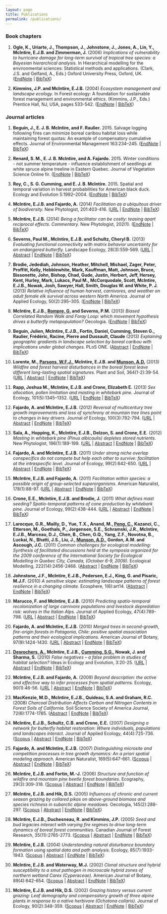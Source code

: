 ```yaml
---
layout: page
title: Publications
permalink: /publications/
---
```


### Book chapters

1. **Ogle, K., Uriarte, J., Thompson, J., Johnstone, J., Jones, A., Lin, Y., McIntire, E.J.B. and Zimmerman, J.** (2006) *Implications of vulnerability to hurricane damage for long-term survival	of tropical tree species: a Bayesian hierarchical analysis.* In Hierarchical modelling for the environmental sciences: Statistical	methods and applications. (Clark, J.S. and Gelfand, A., Eds.) Oxford University Press, Oxford, UK. ([EndNote](http://www.cef-cfr.ca/index.php?n=Membres.EliotMcIntire?action=bibentry&bibfile=EliotMcIntirePub&bibref=OgleUriarteThompsonEtAl2006&format=endnote) | [BibTeX](http://www.cef-cfr.ca/index.php?n=Membres.EliotMcIntire?action=bibentry&bibfile=EliotMcIntirePub&bibref=OgleUriarteThompsonEtAl2006&format=bibtex))

1. **Kimmins, J.P. and McIntire, E.J.B.** (2004) *Ecosystem management and landscape ecology.* In Forest ecology: A foundation for sustainable forest management and	environmental ethics. (Kimmins, J.P., Eds.) Prentice Hall, NJ, USA, pages 533-542. ([EndNote](http://www.cef-cfr.ca/index.php?n=Membres.EliotMcIntire?action=bibentry&bibfile=EliotMcIntirePub&bibref=KimminsMcIntire2004&format=endnote) | [BibTeX](http://www.cef-cfr.ca/index.php?n=Membres.EliotMcIntire?action=bibentry&bibfile=EliotMcIntirePub&bibref=KimminsMcIntire2004&format=bibtex))

### Journal articles

1. **Beguin, J., E. J. B. McIntire, and F. Raulier.** 2015. Salvage logging following fires can minimize boreal caribou habitat loss while maintaining forest quotas: An example of compensatory cumulative effects. Journal of Environmental Management 163:234–245. ([EndNote](http://www.cef-cfr.ca/index.php?n=Membres.EliotMcIntire?action=bibentry&bibfile=EliotMcIntirePub&bibref=beguin_2015&format=endnote) | [BibTeX](http://www.cef-cfr.ca/index.php?n=Membres.EliotMcIntire?action=bibentry&bibfile=EliotMcIntirePub&bibref=beguin_2015&format=bibtex))

1. **Renard, S. M., E. J. B. McIntire, and A. Fajardo.** 2015. Winter conditions - not summer temperature - influence establishment of seedlings at white spruce alpine treeline in Eastern Quebec. Journal of Vegetation Science Online fir. ([EndNote](http://www.cef-cfr.ca/index.php?n=Membres.EliotMcIntire?action=bibentry&bibfile=EliotMcIntirePub&bibref=renard_2015&format=endnote) | [BibTeX](http://www.cef-cfr.ca/index.php?n=Membres.EliotMcIntire?action=bibentry&bibfile=EliotMcIntirePub&bibref=renard_2015&format=bibtex))

1. **Roy, C., S. G. Cumming, and E. J. B. McIntire.** 2015. Spatial and temporal variation in harvest probabilities for American black duck. Ecology and Evolution 5:1992–2004. ([EndNote](http://www.cef-cfr.ca/index.php?n=Membres.EliotMcIntire?action=bibentry&bibfile=EliotMcIntirePub&bibref=roy_2015&format=endnote) | [BibTeX](http://www.cef-cfr.ca/index.php?n=Membres.EliotMcIntire?action=bibentry&bibfile=EliotMcIntirePub&bibref=roy_2015&format=bibtex))

1. **McIntire, E.J.B. and Fajardo, A.** (2014) *Facilitation as a ubiquitous driver of biodiversity.* New Phytologist, 201:403-416. (<a target='_blank'  class='urllink' href='http://onlinelibrary.wiley.com/doi/10.1111/nph.12478/abstract' rel='nofollow'>URL</a> | <a class='urllink' href='http://www.cef-cfr.ca/index.php?n=Membres.EliotMcIntire?action=bibentry&bibfile=EliotMcIntirePub&bibref=mcintire_facilitation_2014&format=endnote' rel='nofollow'>EndNote</a> | <a class='urllink' href='http://www.cef-cfr.ca/index.php?n=Membres.EliotMcIntire?action=bibentry&bibfile=EliotMcIntirePub&bibref=mcintire_facilitation_2014&format=bibtex' rel='nofollow'>BibTeX</a>)

1. **McIntire, E.J.B.** (2014) *Being a facilitator can be costly: teasing apart reciprocal effects. Commentary.* New Phytologist, 202(1). (<a class='urllink' href='http://www.cef-cfr.ca/index.php?n=Membres.EliotMcIntire?action=bibentry&bibfile=EliotMcIntirePub&bibref=mcintire_being_2014&format=endnote' rel='nofollow'>EndNote</a> | <a class='urllink' href='http://www.cef-cfr.ca/index.php?n=Membres.EliotMcIntire?action=bibentry&bibfile=EliotMcIntirePub&bibref=mcintire_being_2014&format=bibtex' rel='nofollow'>BibTeX</a>)

1. **Severns, Paul M., McIntire, E.J.B. and Schultz, Cheryl B.** (2013) *Evaluating functional connectivity with matrix behavior uncertainty for an endangered butterfly.* Landscape Ecology, 28(3):559-569. (<a target='_blank'  class='urllink' href='http://link.springer.com/article/10.1007/s10980-013-9860-6' rel='nofollow'>URL</a> | <a class='urllink' href='http://www.cef-cfr.ca/index.php?n=Membres.EliotMcIntire?action=bibentry&bibfile=EliotMcIntirePub&bibref=severns_evaluating_2013' rel='nofollow'>Abstract</a> | <a class='urllink' href='http://www.cef-cfr.ca/index.php?n=Membres.EliotMcIntire?action=bibentry&bibfile=EliotMcIntirePub&bibref=severns_evaluating_2013&format=endnote' rel='nofollow'>EndNote</a> | <a class='urllink' href='http://www.cef-cfr.ca/index.php?n=Membres.EliotMcIntire?action=bibentry&bibfile=EliotMcIntirePub&bibref=severns_evaluating_2013&format=bibtex' rel='nofollow'>BibTeX</a>)

1. **Brodie, Jedediah, Johnson, Heather, Mitchell, Michael, Zager, Peter, Proffitt, Kelly, Hebblewhite, Mark, Kauffman, Matt, Johnson, Bruce, Bissonette, John, Bishop, Chad, Gude, Justin, Herbert, Jeff, Hersey, Kent, Hurley, Mark, Lukacs, Paul M., McCorquodale, Scott, McIntire, E.J.B., Nowak, Josh, Sawyer, Hall, Smith, Douglas W. and White, P. J.** (2013) *Relative influence of human harvest, carnivores, and weather on adult	female elk survival across western North America.* Journal of Applied Ecology, 50(2):295–305. (<a class='urllink' href='http://www.cef-cfr.ca/index.php?n=Membres.EliotMcIntire?action=bibentry&bibfile=EliotMcIntirePub&bibref=BrodieJohnsonMitchellEtAl2013&format=endnote' rel='nofollow'>EndNote</a> | <a class='urllink' href='http://www.cef-cfr.ca/index.php?n=Membres.EliotMcIntire?action=bibentry&bibfile=EliotMcIntirePub&bibref=BrodieJohnsonMitchellEtAl2013&format=bibtex' rel='nofollow'>BibTeX</a>)

1. **McIntire, E.J.B., <a class='wikilink' href='http://www.cef-cfr.ca/index.php?n=Membres.GhislainRompre'>Rompre, G.</a> and Severns, P.M.** (2013) *Biased Correlated Random Walk and Foray Loop: which movement hypothesis drives a butterfly metapopulation?* Oecologia. (<a class='urllink' href='http://www.cef-cfr.ca/index.php?n=Membres.EliotMcIntire?action=bibentry&bibfile=EliotMcIntirePub&bibref=McIntireRompreDelzon2012&format=endnote' rel='nofollow'>EndNote</a> | <a class='urllink' href='http://www.cef-cfr.ca/index.php?n=Membres.EliotMcIntire?action=bibentry&bibfile=EliotMcIntirePub&bibref=McIntireRompreDelzon2012&format=bibtex' rel='nofollow'>BibTeX</a>)

1. **Beguin, Julien, McIntire, E.J.B., Fortin, Daniel, Cumming, Steven G., Raulier, Frédéric, Racine, Pierre and Dussault, Claude** (2013) *Explaining geographic gradients in landscape selection by boreal caribou with implications under global changes.* PLoS ONE. (<a class='urllink' href='http://www.cef-cfr.ca/index.php?n=Membres.EliotMcIntire?action=bibentry&bibfile=EliotMcIntirePub&bibref=beguin_explaining_2013' rel='nofollow'>Abstract</a> | <a class='urllink' href='http://www.cef-cfr.ca/index.php?n=Membres.EliotMcIntire?action=bibentry&bibfile=EliotMcIntirePub&bibref=beguin_explaining_2013&format=endnote' rel='nofollow'>EndNote</a> | <a class='urllink' href='http://www.cef-cfr.ca/index.php?n=Membres.EliotMcIntire?action=bibentry&bibfile=EliotMcIntirePub&bibref=beguin_explaining_2013&format=bibtex' rel='nofollow'>BibTeX</a>)

1. **Lorente, M., <a class='wikilink' href='http://www.cef-cfr.ca/index.php?n=Membres.WilliamParsons'>Parsons, W.F.J.</a>, McIntire, E.J.B. and <a class='wikilink' href='http://www.cef-cfr.ca/index.php?n=Membres.AlisonMunson'>Munson, A.D.</a>** (2013) *Wildfire and forest harvest disturbances in the boreal forest leave	different long-lasting spatial signatures.* Plant and Soil, 364(1-2):39-54. (<a target='_blank'  class='urllink' href='http://dx.doi.org/10.1007/s11104-012-1331-3' rel='nofollow'>URL</a> | <a class='urllink' href='http://www.cef-cfr.ca/index.php?n=Membres.EliotMcIntire?action=bibentry&bibfile=%20AlisonMunsonPub&bibref=LorenteParsonsMcIntireEtAl2013' rel='nofollow'>Abstract</a> | <a class='urllink' href='http://www.cef-cfr.ca/index.php?n=Membres.EliotMcIntire?action=bibentry&bibfile=%20AlisonMunsonPub&bibref=LorenteParsonsMcIntireEtAl2013&format=endnote' rel='nofollow'>EndNote</a> | <a class='urllink' href='http://www.cef-cfr.ca/index.php?n=Membres.EliotMcIntire?action=bibentry&bibfile=%20AlisonMunsonPub&bibref=LorenteParsonsMcIntireEtAl2013&format=bibtex' rel='nofollow'>BibTeX</a>)

1. **Rapp, Joshua M., McIntire, E.J.B. and Crone, Elizabeth E.** (2013) *Sex allocation, pollen limitation and masting in whitebark pine.* Journal of Ecology, 101(5):1345–1352. (<a target='_blank'  class='urllink' href='http://onlinelibrary.wiley.com/doi/10.1111/1365-2745.12115/full' rel='nofollow'>URL</a> | <a class='urllink' href='http://www.cef-cfr.ca/index.php?n=Membres.EliotMcIntire?action=bibentry&bibfile=EliotMcIntirePub&bibref=rapp_sex_2013&format=endnote' rel='nofollow'>EndNote</a> | <a class='urllink' href='http://www.cef-cfr.ca/index.php?n=Membres.EliotMcIntire?action=bibentry&bibfile=EliotMcIntirePub&bibref=rapp_sex_2013&format=bibtex' rel='nofollow'>BibTeX</a>)

1. **Fajardo, A. and McIntire, E.J.B.** (2012) *Reversal of multicentury tree growth improvements and loss of synchrony	at mountain tree lines point to changes in key drivers.* Journal of Ecology, 100(3):782-794. (<a target='_blank'  class='urllink' href='http://onlinelibrary.wiley.com/doi/10.1111/j.1365-2745.2012.01955.x/full' rel='nofollow'>URL</a> | <a class='urllink' href='http://www.cef-cfr.ca/index.php?n=Membres.EliotMcIntire?action=bibentry&bibfile=EliotMcIntirePub&bibref=FajardoMcIntire2012' rel='nofollow'>Abstract</a> | <a class='urllink' href='http://www.cef-cfr.ca/index.php?n=Membres.EliotMcIntire?action=bibentry&bibfile=EliotMcIntirePub&bibref=FajardoMcIntire2012&format=endnote' rel='nofollow'>EndNote</a> | <a class='urllink' href='http://www.cef-cfr.ca/index.php?n=Membres.EliotMcIntire?action=bibentry&bibfile=EliotMcIntirePub&bibref=FajardoMcIntire2012&format=bibtex' rel='nofollow'>BibTeX</a>)

1. **Sala, A., Hopping, K., McIntire, E.J.B., Delzon, S. and Crone, E.E.** (2012) *Masting in whitebark pine (Pinus albicaulis) depletes stored nutrients.* New Phytologist, 196(1):189-199. (<a target='_blank'  class='urllink' href='http://dx.doi.org/10.1111/j.1469-8137.2012.04257.x' rel='nofollow'>URL</a> | <a class='urllink' href='http://www.cef-cfr.ca/index.php?n=Membres.EliotMcIntire?action=bibentry&bibfile=EliotMcIntirePub&bibref=SalaHoppingMcIntireEtAl2012' rel='nofollow'>Abstract</a> | <a class='urllink' href='http://www.cef-cfr.ca/index.php?n=Membres.EliotMcIntire?action=bibentry&bibfile=EliotMcIntirePub&bibref=SalaHoppingMcIntireEtAl2012&format=endnote' rel='nofollow'>EndNote</a> | <a class='urllink' href='http://www.cef-cfr.ca/index.php?n=Membres.EliotMcIntire?action=bibentry&bibfile=EliotMcIntirePub&bibref=SalaHoppingMcIntireEtAl2012&format=bibtex' rel='nofollow'>BibTeX</a>)

1. **Fajardo, A. and McIntire, E.J.B.** (2011) *Under strong niche overlap conspecifics do not compete but help each	other to survive: facilitation at the intraspecific level.* Journal of Ecology, 99(2):642-650. (<a target='_blank'  class='urllink' href='http://dx.doi.org/10.1111/j.1365-2745.2010.01771.x' rel='nofollow'>URL</a> | <a class='urllink' href='http://www.cef-cfr.ca/index.php?n=Membres.EliotMcIntire?action=bibentry&bibfile=EliotMcIntirePub&bibref=FajardoMcIntire2011' rel='nofollow'>Abstract</a> | <a class='urllink' href='http://www.cef-cfr.ca/index.php?n=Membres.EliotMcIntire?action=bibentry&bibfile=EliotMcIntirePub&bibref=FajardoMcIntire2011&format=endnote' rel='nofollow'>EndNote</a> | <a class='urllink' href='http://www.cef-cfr.ca/index.php?n=Membres.EliotMcIntire?action=bibentry&bibfile=EliotMcIntirePub&bibref=FajardoMcIntire2011&format=bibtex' rel='nofollow'>BibTeX</a>)

1. **McIntire, E.J.B. and Fajardo, A.** (2011) *Facilitation within species: a possible origin of group-selected	superorganisms.* American Naturalist, 178(1):88-97. (<a target='_blank'  class='urllink' href='http://www.jstor.org/stable/10.1086/660286' rel='nofollow'>URL</a> | <a class='urllink' href='http://www.cef-cfr.ca/index.php?n=Membres.EliotMcIntire?action=bibentry&bibfile=EliotMcIntirePub&bibref=McIntireFajardo2011' rel='nofollow'>Abstract</a> | <a class='urllink' href='http://www.cef-cfr.ca/index.php?n=Membres.EliotMcIntire?action=bibentry&bibfile=EliotMcIntirePub&bibref=McIntireFajardo2011&format=endnote' rel='nofollow'>EndNote</a> | <a class='urllink' href='http://www.cef-cfr.ca/index.php?n=Membres.EliotMcIntire?action=bibentry&bibfile=EliotMcIntirePub&bibref=McIntireFajardo2011&format=bibtex' rel='nofollow'>BibTeX</a>)

1. **Crone, E.E., McIntire, E.J.B. and Brodie, J.** (2011) *What defines mast seeding? Spatio-temporal patterns of cone production	by whitebark pine.* Journal of Ecology, 99(2):438-444. (<a target='_blank'  class='urllink' href='http://dx.doi.org/10.1111/j.1365-2745.2010.01790.x' rel='nofollow'>URL</a> | <a class='urllink' href='http://www.cef-cfr.ca/index.php?n=Membres.EliotMcIntire?action=bibentry&bibfile=EliotMcIntirePub&bibref=CroneMcIntireBrodie2011' rel='nofollow'>Abstract</a> | <a class='urllink' href='http://www.cef-cfr.ca/index.php?n=Membres.EliotMcIntire?action=bibentry&bibfile=EliotMcIntirePub&bibref=CroneMcIntireBrodie2011&format=endnote' rel='nofollow'>EndNote</a> | <a class='urllink' href='http://www.cef-cfr.ca/index.php?n=Membres.EliotMcIntire?action=bibentry&bibfile=EliotMcIntirePub&bibref=CroneMcIntireBrodie2011&format=bibtex' rel='nofollow'>BibTeX</a>)

1. **Larocque, G.R., Mailly, D., Yue, T.X., Anand, M., <a class='wikilink' href='http://www.cef-cfr.ca/index.php?n=Membres.ChanghuiPeng'>Peng, C.</a>, Kazanci, C., Etterson, M., Goethals, P., Jorgensen, S.E., Schramski, J.R., McIntire, E.J.B., Marceau, D.J., Chen, B., Chen, G.Q., Yang, Z.F., Novotna, B., Luckai, N., Bhatti, J.S., Liu, J., <a class='wikilink' href='http://www.cef-cfr.ca/index.php?n=Membres.AlisonMunson'>Munson, A.D.</a>, Gordon, A.M. and Ascough, J.C.** (2011) *Common challenges for ecological modelling: Synthesis of facilitated	discussions held at the symposia organized for the 2009 conference	of the International Society for Ecological Modelling in Quebec City,	Canada, (October 6-9, 2009).* Ecological Modelling, 222(14):2456-2468. (<a class='urllink' href='http://www.cef-cfr.ca/index.php?n=Membres.EliotMcIntire?action=bibentry&bibfile=%20ChanghuiPengPub&bibref=LarocqueMaillyYueEtAl2011' rel='nofollow'>Abstract</a> | <a class='urllink' href='http://www.cef-cfr.ca/index.php?n=Membres.EliotMcIntire?action=bibentry&bibfile=%20ChanghuiPengPub&bibref=LarocqueMaillyYueEtAl2011&format=endnote' rel='nofollow'>EndNote</a> | <a class='urllink' href='http://www.cef-cfr.ca/index.php?n=Membres.EliotMcIntire?action=bibentry&bibfile=%20ChanghuiPengPub&bibref=LarocqueMaillyYueEtAl2011&format=bibtex' rel='nofollow'>BibTeX</a>)

1. **Johnstone, J.F., McIntire, E.J.B., Pedersen, E.J., King, G. and Pisaric, M.J.F.** (2010) *A sensitive slope: estimating landscape patterns of forest resilience	in a changing climate.* Ecosphere, 1(6):art14. (<a class='urllink' href='http://www.cef-cfr.ca/index.php?n=Membres.EliotMcIntire?action=bibentry&bibfile=EliotMcIntirePub&bibref=JohnstoneMcIntirePedersenEtAl2010' rel='nofollow'>Abstract</a> | <a class='urllink' href='http://www.cef-cfr.ca/index.php?n=Membres.EliotMcIntire?action=bibentry&bibfile=EliotMcIntirePub&bibref=JohnstoneMcIntirePedersenEtAl2010&format=endnote' rel='nofollow'>EndNote</a> | <a class='urllink' href='http://www.cef-cfr.ca/index.php?n=Membres.EliotMcIntire?action=bibentry&bibfile=EliotMcIntirePub&bibref=JohnstoneMcIntirePedersenEtAl2010&format=bibtex' rel='nofollow'>BibTeX</a>)

1. **Marucco, F. and McIntire, E.J.B.** (2010) *Predicting spatio-temporal recolonization of large carnivore populations	and livestock depredation risk: wolves in the Italian Alps.* Journal of Applied Ecology, 47(4):789-798. (<a target='_blank'  class='urllink' href='http://dx.doi.org/10.1111/j.1365-2664.2010.01831.x' rel='nofollow'>URL</a> | <a class='urllink' href='http://www.cef-cfr.ca/index.php?n=Membres.EliotMcIntire?action=bibentry&bibfile=EliotMcIntirePub&bibref=MaruccoMcIntire2010' rel='nofollow'>Abstract</a> | <a class='urllink' href='http://www.cef-cfr.ca/index.php?n=Membres.EliotMcIntire?action=bibentry&bibfile=EliotMcIntirePub&bibref=MaruccoMcIntire2010&format=endnote' rel='nofollow'>EndNote</a> | <a class='urllink' href='http://www.cef-cfr.ca/index.php?n=Membres.EliotMcIntire?action=bibentry&bibfile=EliotMcIntirePub&bibref=MaruccoMcIntire2010&format=bibtex' rel='nofollow'>BibTeX</a>)

1. **Fajardo, A. and McIntire, E.J.B.** (2010) *Merged trees in second-growth, fire-origin forests in Patagonia,	Chile: positive spatial association patterns and their ecological	implications.* American Journal of Botany, 97(9):1424-1430. (<a target='_blank'  class='urllink' href='http://www.amjbot.org/content/97/9/1424.abstract' rel='nofollow'>URL</a> | <a class='urllink' href='http://www.cef-cfr.ca/index.php?n=Membres.EliotMcIntire?action=bibentry&bibfile=EliotMcIntirePub&bibref=FajardoMcIntire2010' rel='nofollow'>Abstract</a> | <a class='urllink' href='http://www.cef-cfr.ca/index.php?n=Membres.EliotMcIntire?action=bibentry&bibfile=EliotMcIntirePub&bibref=FajardoMcIntire2010&format=endnote' rel='nofollow'>EndNote</a> | <a class='urllink' href='http://www.cef-cfr.ca/index.php?n=Membres.EliotMcIntire?action=bibentry&bibfile=EliotMcIntirePub&bibref=FajardoMcIntire2010&format=bibtex' rel='nofollow'>BibTeX</a>)

1. **<a class='wikilink' href='http://www.cef-cfr.ca/index.php?n=Membres.AndreDesrochers'>Desrochers, A.</a>, McIntire, E.J.B., <a class='wikilink' href='http://www.cef-cfr.ca/index.php?n=Membres.StevenGCumming'>Cumming, S.G.</a>, Nowak, J. and Sharma, S.** (2010) *False negatives – a false problem in studies of habitat selection?* Ideas in Ecology and Evolution, 3:20-25. (<a target='_blank'  class='urllink' href='http://library.queensu.ca/ojs/index.php/IEE/article/view/2528/3124' rel='nofollow'>URL</a> | <a class='urllink' href='http://www.cef-cfr.ca/index.php?n=Membres.EliotMcIntire?action=bibentry&bibfile=%20AndreDesrochersPub&bibref=DesrochersMcIntireCummingEtAl2010' rel='nofollow'>Abstract</a> | <a class='urllink' href='http://www.cef-cfr.ca/index.php?n=Membres.EliotMcIntire?action=bibentry&bibfile=%20AndreDesrochersPub&bibref=DesrochersMcIntireCummingEtAl2010&format=endnote' rel='nofollow'>EndNote</a> | <a class='urllink' href='http://www.cef-cfr.ca/index.php?n=Membres.EliotMcIntire?action=bibentry&bibfile=%20AndreDesrochersPub&bibref=DesrochersMcIntireCummingEtAl2010&format=bibtex' rel='nofollow'>BibTeX</a>)

1. **McIntire, E.J.B. and Fajardo, A.** (2009) *Beyond description: the active and effective way to infer processes	from spatial patterns.* Ecology, 90(1):46-56. (<a target='_blank'  class='urllink' href='http://www.esajournals.org/doi/pdf/10.1890/07-2096.1' rel='nofollow'>URL</a> | <a class='urllink' href='http://www.cef-cfr.ca/index.php?n=Membres.EliotMcIntire?action=bibentry&bibfile=EliotMcIntirePub&bibref=McIntireFajardo2009' rel='nofollow'>Abstract</a> | <a class='urllink' href='http://www.cef-cfr.ca/index.php?n=Membres.EliotMcIntire?action=bibentry&bibfile=EliotMcIntirePub&bibref=McIntireFajardo2009&format=endnote' rel='nofollow'>EndNote</a> | <a class='urllink' href='http://www.cef-cfr.ca/index.php?n=Membres.EliotMcIntire?action=bibentry&bibfile=EliotMcIntirePub&bibref=McIntireFajardo2009&format=bibtex' rel='nofollow'>BibTeX</a>)

1. **MacKenzie, M.D., McIntire, E.J.B., Quideau, S.A. and Graham, R.C.** (2008) *Charcoal Distribution Affects Carbon and Nitrogen Contents in Forest	Soils of California.* Soil Science Society of America Journal, 72(6):1774-1785. (<a class='urllink' href='http://www.cef-cfr.ca/index.php?n=Membres.EliotMcIntire?action=bibentry&bibfile=EliotMcIntirePub&bibref=MacKenzieMcIntireQuideauEtAl2008' rel='nofollow'>Abstract</a> | <a class='urllink' href='http://www.cef-cfr.ca/index.php?n=Membres.EliotMcIntire?action=bibentry&bibfile=EliotMcIntirePub&bibref=MacKenzieMcIntireQuideauEtAl2008&format=endnote' rel='nofollow'>EndNote</a> | <a class='urllink' href='http://www.cef-cfr.ca/index.php?n=Membres.EliotMcIntire?action=bibentry&bibfile=EliotMcIntirePub&bibref=MacKenzieMcIntireQuideauEtAl2008&format=bibtex' rel='nofollow'>BibTeX</a>)

1. **McIntire, E.J.B., Schultz, C.B. and Crone, E.E.** (2007) *Designing a network for butterfly habitat restoration: Where individuals,	populations and landscapes interact.* Journal of Applied Ecology, 44(4):725-736. (<a target='_blank'  class='urllink' href='http://www.scopus.com/scopus/inward/record.url?eid=2-s2.0-34347404098&partnerID=40&rel=R7.0.0' rel='nofollow'>Scopus</a> | <a class='urllink' href='http://www.cef-cfr.ca/index.php?n=Membres.EliotMcIntire?action=bibentry&bibfile=EliotMcIntirePub&bibref=McintireSchultzCrone2007' rel='nofollow'>Abstract</a> | <a class='urllink' href='http://www.cef-cfr.ca/index.php?n=Membres.EliotMcIntire?action=bibentry&bibfile=EliotMcIntirePub&bibref=McintireSchultzCrone2007&format=endnote' rel='nofollow'>EndNote</a> | <a class='urllink' href='http://www.cef-cfr.ca/index.php?n=Membres.EliotMcIntire?action=bibentry&bibfile=EliotMcIntirePub&bibref=McintireSchultzCrone2007&format=bibtex' rel='nofollow'>BibTeX</a>)

1. **Fajardo, A. and McIntire, E.J.B.** (2007) *Distinguishing microsite and competition processes in tree growth	dynamics: An a priori spatial modeling approach.* American Naturalist, 169(5):647-661. (<a target='_blank'  class='urllink' href='http://www.scopus.com/scopus/inward/record.url?eid=2-s2.0-34047263305&partnerID=40&rel=R7.0.0' rel='nofollow'>Scopus</a> | <a class='urllink' href='http://www.cef-cfr.ca/index.php?n=Membres.EliotMcIntire?action=bibentry&bibfile=EliotMcIntirePub&bibref=FajardoMcIntire2007' rel='nofollow'>Abstract</a> | <a class='urllink' href='http://www.cef-cfr.ca/index.php?n=Membres.EliotMcIntire?action=bibentry&bibfile=EliotMcIntirePub&bibref=FajardoMcIntire2007&format=endnote' rel='nofollow'>EndNote</a> | <a class='urllink' href='http://www.cef-cfr.ca/index.php?n=Membres.EliotMcIntire?action=bibentry&bibfile=EliotMcIntirePub&bibref=FajardoMcIntire2007&format=bibtex' rel='nofollow'>BibTeX</a>)

1. **McIntire, E.J.B. and Fortin, M.-J.** (2006) *Structure and function of wildfire and mountain pine beetle forest	boundaries.* Ecography, 29(3):309-318. (<a target='_blank'  class='urllink' href='http://www.scopus.com/scopus/inward/record.url?eid=2-s2.0-33745074613&partnerID=40&rel=R7.0.0' rel='nofollow'>Scopus</a> | <a class='urllink' href='http://www.cef-cfr.ca/index.php?n=Membres.EliotMcIntire?action=bibentry&bibfile=EliotMcIntirePub&bibref=McIntireFortin2006' rel='nofollow'>Abstract</a> | <a class='urllink' href='http://www.cef-cfr.ca/index.php?n=Membres.EliotMcIntire?action=bibentry&bibfile=EliotMcIntirePub&bibref=McIntireFortin2006&format=endnote' rel='nofollow'>EndNote</a> | <a class='urllink' href='http://www.cef-cfr.ca/index.php?n=Membres.EliotMcIntire?action=bibentry&bibfile=EliotMcIntirePub&bibref=McIntireFortin2006&format=bibtex' rel='nofollow'>BibTeX</a>)

1. **McIntire, E.J.B. and Hik, D.S.** (2005) *Influences of chronic and current season grazing by collared pikas	on above-ground biomass and species richness in subarctic alpine	meadows.* Oecologia, 145(2):288-297. (<a target='_blank'  class='urllink' href='http://www.scopus.com/scopus/inward/record.url?eid=2-s2.0-27444438981&partnerID=40&rel=R7.0.0' rel='nofollow'>Scopus</a> | <a class='urllink' href='http://www.cef-cfr.ca/index.php?n=Membres.EliotMcIntire?action=bibentry&bibfile=EliotMcIntirePub&bibref=McIntireHik2005' rel='nofollow'>Abstract</a> | <a class='urllink' href='http://www.cef-cfr.ca/index.php?n=Membres.EliotMcIntire?action=bibentry&bibfile=EliotMcIntirePub&bibref=McIntireHik2005&format=endnote' rel='nofollow'>EndNote</a> | <a class='urllink' href='http://www.cef-cfr.ca/index.php?n=Membres.EliotMcIntire?action=bibentry&bibfile=EliotMcIntirePub&bibref=McIntireHik2005&format=bibtex' rel='nofollow'>BibTeX</a>)

1. **McIntire, E.J.B., Duchesneau, R. and Kimmins, J.P.** (2005) *Seed and bud legacies interact with varying fire regimes to drive	long-term dynamics of boreal forest communities.* Canadian Journal of Forest Research, 35(11):2765-2773. (<a target='_blank'  class='urllink' href='http://www.scopus.com/scopus/inward/record.url?eid=2-s2.0-33644517901&partnerID=40&rel=R7.0.0' rel='nofollow'>Scopus</a> | <a class='urllink' href='http://www.cef-cfr.ca/index.php?n=Membres.EliotMcIntire?action=bibentry&bibfile=EliotMcIntirePub&bibref=McIntireDuchesneauKimmins2005' rel='nofollow'>Abstract</a> | <a class='urllink' href='http://www.cef-cfr.ca/index.php?n=Membres.EliotMcIntire?action=bibentry&bibfile=EliotMcIntirePub&bibref=McIntireDuchesneauKimmins2005&format=endnote' rel='nofollow'>EndNote</a> | <a class='urllink' href='http://www.cef-cfr.ca/index.php?n=Membres.EliotMcIntire?action=bibentry&bibfile=EliotMcIntirePub&bibref=McIntireDuchesneauKimmins2005&format=bibtex' rel='nofollow'>BibTeX</a>)

1. **McIntire, E.J.B.** (2004) *Understanding natural disturbance boundary formation using spatial	data and path analysis.* Ecology, 85(7):1933-1943. (<a target='_blank'  class='urllink' href='http://www.scopus.com/scopus/inward/record.url?eid=2-s2.0-4444378120&partnerID=40&rel=R7.0.0' rel='nofollow'>Scopus</a> | <a class='urllink' href='http://www.cef-cfr.ca/index.php?n=Membres.EliotMcIntire?action=bibentry&bibfile=EliotMcIntirePub&bibref=McIntire2004' rel='nofollow'>Abstract</a> | <a class='urllink' href='http://www.cef-cfr.ca/index.php?n=Membres.EliotMcIntire?action=bibentry&bibfile=EliotMcIntirePub&bibref=McIntire2004&format=endnote' rel='nofollow'>EndNote</a> | <a class='urllink' href='http://www.cef-cfr.ca/index.php?n=Membres.EliotMcIntire?action=bibentry&bibfile=EliotMcIntirePub&bibref=McIntire2004&format=bibtex' rel='nofollow'>BibTeX</a>)

1. **McIntire, E.J.B. and Waterway, M.J.** (2002) *Clonal structure and hybrid susceptibility to a smut pathogen in	microscale hybrid zones of northern wetland Carex (Cyperaceae).* American Journal of Botany, 89(4):642-654. (<a target='_blank'  class='urllink' href='http://www.scopus.com/scopus/inward/record.url?eid=2-s2.0-0036233226&partnerID=40&rel=R7.0.0' rel='nofollow'>Scopus</a> | <a class='urllink' href='http://www.cef-cfr.ca/index.php?n=Membres.EliotMcIntire?action=bibentry&bibfile=EliotMcIntirePub&bibref=McIntireWaterway2002' rel='nofollow'>Abstract</a> | <a class='urllink' href='http://www.cef-cfr.ca/index.php?n=Membres.EliotMcIntire?action=bibentry&bibfile=EliotMcIntirePub&bibref=McIntireWaterway2002&format=endnote' rel='nofollow'>EndNote</a> | <a class='urllink' href='http://www.cef-cfr.ca/index.php?n=Membres.EliotMcIntire?action=bibentry&bibfile=EliotMcIntirePub&bibref=McIntireWaterway2002&format=bibtex' rel='nofollow'>BibTeX</a>)

1. **McIntire, E.J.B. and Hik, D.S.** (2002) *Grazing history versus current grazing: Leaf demography and compensatory	growth of three alpine plants in response to a native herbivore (Ochotona	collaris).* Journal of Ecology, 90(2):348-359. (<a target='_blank'  class='urllink' href='http://www.scopus.com/scopus/inward/record.url?eid=2-s2.0-0036231567&partnerID=40&rel=R7.0.0' rel='nofollow'>Scopus</a> | <a class='urllink' href='http://www.cef-cfr.ca/index.php?n=Membres.EliotMcIntire?action=bibentry&bibfile=EliotMcIntirePub&bibref=McIntireHik2002' rel='nofollow'>Abstract</a> | <a class='urllink' href='http://www.cef-cfr.ca/index.php?n=Membres.EliotMcIntire?action=bibentry&bibfile=EliotMcIntirePub&bibref=McIntireHik2002&format=endnote' rel='nofollow'>EndNote</a> | <a class='urllink' href='http://www.cef-cfr.ca/index.php?n=Membres.EliotMcIntire?action=bibentry&bibfile=EliotMcIntirePub&bibref=McIntireHik2002&format=bibtex' rel='nofollow'>BibTeX</a>)
